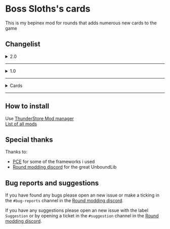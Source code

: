 # Boss Sloths's cards
This is my bepinex mod for rounds that adds numerous new cards to the game

## Changelist
<details>
<summary>2.0</summary>

- v2.0.0
    - 40 new cards
        - Alpha
        - Attract
        - Boing
        - BoltAction
        - BulletProofBullets
        - CompactedShot
        - DrumMagazine
        - Eagle
        - EliteSneakers
        - FireHydrant
        - FlatpackMunitions
        - FoldableStock
        - FuturisticStock
        - GetOverHere
        - HazmatSuit
        - HigherCaliber
        - LeMonk
        - LongFallBoots
        - MorningCoffee
        - Omega
        - OverclockedFlywheels
        - Pong
        - Quadratics
        - RecyclingDay
        - Repel
        - RocketJump
        - RollingThunder
        - SawbladeBullets
        - SecondGun
        - SleightOfHand
        - Sloth
        - SluggishRounds
        - SpinningDeath
        - SplittingRounds
        - SpreadTheLove
        - SquiresArmor
        - ThisWayUp
        - UnderDog
        - Whale
        - WoodenStock
    - Many bugfixes and changes
</details>

---
<details>
<summary>1.0</summary>

- v1.1.1
    - New dependency ModdingUtils


- v1.1.0
    - New cards
        - No thanks
        - Give me another
        - Hit me baby one more time
        - Snap effect
        - Knights armor
        - Kings armor
        - Thorns
    - Hotfixes/Changes
        - Added back larcenist
        - Sneeze buffed
        - Fixed copycat and random confringo
    - Fancy text on "random" cards
    - Credits menu


- v1.0.3
    - Removed larcenist for now


- v1.0.2
    - Bugfixes
        - Fixed larcenist and copycat could grab cards from previous round(Thanks Pykess for reporting this)
        - Fixed larcenist removing effects of some cards


- v1.0.1
    - Bugfixes
        - Fixed random confringo with deathmatch(Thanks TimeToGrind for reporting this)
        - Fixed Copycat and Larcenist with deathmatch


- v1.0.0
    - New cards
        - Mom get the camera
        - Random confringo
        - Larcenist
        - Copycat

    - Changes and bugfixes
        - Sneeze bullets no longer collide

---
- v0.1.0 First ThunderStore release
- v0.1.1 Splitted BSM to BSC and BST
- v0.1.2 Fixed bug where custom cards where not loaded
- v0.1.3 Fixed double jump
- v0.1.4 New dependency CardchoiceSpawnUniqueCardPatch

</details>

---
<details>
<summary>Cards</summary>

## Cards

---
### Copycat
Common card

Copy a random valid card from a random enemy

---
### Double jump
Common card  

Gives you the ability to double jump

---
### Give me another
Common card

Clone a random valid card you have

---
### Hit me baby one more time
Common card

Every second you take 10% damage, but when you get below 30% health you get all damage this card had done back(since last heal)

---
### Kings armor
Rare card

Gives you a set of regenerating kings armor to protect you from damage

---
### Knights armor
Uncommon card

Gives you a set of regenerating knight armor to protect you from damage

---
### Larcenist
Uncommon card

Steal the most recent valid card of a random enemy

---
### Mom get the camera
Common card

Do a 360 every 2s to get a boost

---
### No thanks
Uncommon card

Replace your most recent card with a random card

---
### Random confringo
Common card

Randomly explodes a part of the map every round after 5s

---
### Snap effect
Rare card

Randomly explodes a part of the map every 7s

---
### Sneeze
Rare card  

Makes you sneeze your bullet

---
### Thorns
Uncommon card

The enemy that hits you takes 20% of damage done to you

---
### Yang
Uncommon card  

Ups block stats

---
### Yeetus
Common card  

Gives some gun knockback

---
### Yin
Uncommon card  

Ups gun stats

---
### YingYang
Rare card  

Ups most stats  

---
##This list has not yet been updated

</details>

---
## How to install
Use [ThunderStore Mod manager](https://rounds.thunderstore.io/package/BossSloth/BSC/)  
[List of all mods](https://rounds.thunderstore.io/)

## Special thanks
Thanks to:
- [PCE](https://github.com/pdcook/PCE) for some of the frameworks i used 
- [Round modding discord](https://discord.gg/zUtsjXWeWk) for the great UnboundLib

## Bug reports and suggestions
If you have found any bugs please open an new issue or make a ticking in the `#bug-reports` channel in the [Round modding discord](https://discord.gg/zUtsjXWeWk).  
  
If you have any suggestions please open an new issue with the label `Suggestion` or by opening a ticket in the `#suggestion` channel in the [Round modding discord](https://discord.gg/zUtsjXWeWk).

